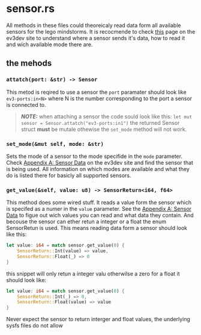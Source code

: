 # sensor.rs
All methods in these files could theoreicaly read data form all available sensors for the lego mindstorms. It is recocmende to check [this](https://docs.ev3dev.org/projects/lego-linux-drivers/en/ev3dev-stretch/sensor_data.html) page on the ev3dev site to understand where a sensor sends it's data, how to read it and wich available mode there are.

## the mehods
### ```attatch(port: &str) -> Sensor```
This metod is reqired to use a sensor the `port` paramater should look like `ev3-ports:in<N>` where N is the number corresponding to the port a sensor is connected to.
> **_NOTE:_** when attaching a sensor the code sould look like this: ```let mut sensor = Sensor.attatch("ev3-ports:in1")``` the returned Sensor struct **must** be mutale othewise the `set_mode` method will not work.

### ```set_mode(&mut self, mode: &str)```
Sets the mode of a sensor to the mode specifide in the `mode` parameter. Check [Appendix A: Sensor Data](https://docs.ev3dev.org/projects/lego-linux-drivers/en/ev3dev-stretch/sensor_data.html) on the ev3dev site and find the sensor that is being used. All information on which modes are available and what they do is listed there for basicly all supported sensors.

### ```get_value(&self, value: u8) -> SensorReturn<i64, f64>```
This method does some wired stuff. It reads a value form the sensor which is specifed as a numer in the `value` parameter. See the [Appendix A: Sensor Data](https://docs.ev3dev.org/projects/lego-linux-drivers/en/ev3dev-stretch/sensor_data.html) to figue out wich values you can read and what data they contain. And becouse the sensor can ether retun a integer or a float the enum SensorRetun is used. This means reading data form a sensor should look like this:
``` rust
let value: i64 = match sensor.get_value(0) {
    SensorReturn::Int(value) => value,
    SensorReturn::Float(_) => 0
}
```
this snippet will only retun a integer valu otherwilse a zero for a float it should look like:
``` rust
let value: i64 = match sensor.get_value(0) {
    SensorReturn::Int(_) => 0,
    SensorReturn::Float(value) => value
}
```
Never expect the sensor to return interger and float values, the underlying sysfs files do not allow 